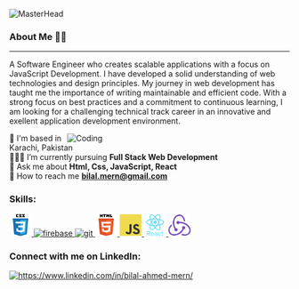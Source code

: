 ![MasterHead](https://media.licdn.com/dms/image/v2/D4D16AQHnhOE3om-Dhw/profile-displaybackgroundimage-shrink_350_1400/B4DZXNM6z8HYAY-/0/1742904472731?e=1748476800&v=beta&t=vkDf2uN4H3URpj5wM_T6qAivgvsqHF7f9IjRt9WH2y0)
<h3>About Me 🙋‍♂️</h3>
<hr/>
<p>A Software Engineer who creates scalable applications with a focus on JavaScript Development. I have developed a solid understanding of web technologies and design principles. My journey in web development has taught me the importance of writing maintainable and efficient code. With a strong focus on best practices and a commitment to continuous learning, I am looking for a challenging technical track career in an innovative and exellent application development environment.</p>

<img align="right" alt="Coding" width="400" src="https://cdn.dribbble.com/users/1162077/screenshots/3848914/programmer.gif">


📍 I'm based in Karachi, Pakistan     
🙇🏻‍♂️ I’m currently pursuing **Full Stack Web Development**  
💬 Ask me about **Html, Css, JavaScript, React**   
📩 How to reach me **bilal.mern@gmail.com**  

<h3 align="left">Skills:</h3>
<p align="left"> <a href="https://www.w3schools.com/css/" target="_blank" rel="noreferrer"> <img src="https://raw.githubusercontent.com/devicons/devicon/master/icons/css3/css3-original-wordmark.svg" alt="css3" width="40" height="40"/> </a> <a href="https://firebase.google.com/" target="_blank" rel="noreferrer"> <img src="https://www.vectorlogo.zone/logos/firebase/firebase-icon.svg" alt="firebase" width="40" height="40"/> </a> <a href="https://git-scm.com/" target="_blank" rel="noreferrer"> <img src="https://www.vectorlogo.zone/logos/git-scm/git-scm-icon.svg" alt="git" width="40" height="40"/> </a> <a href="https://www.w3.org/html/" target="_blank" rel="noreferrer"> <img src="https://raw.githubusercontent.com/devicons/devicon/master/icons/html5/html5-original-wordmark.svg" alt="html5" width="40" height="40"/> </a> <a href="https://developer.mozilla.org/en-US/docs/Web/JavaScript" target="_blank" rel="noreferrer"> <img src="https://raw.githubusercontent.com/devicons/devicon/master/icons/javascript/javascript-original.svg" alt="javascript" width="40" height="40"/> </a> <a href="https://reactjs.org/" target="_blank" rel="noreferrer"> <img src="https://raw.githubusercontent.com/devicons/devicon/master/icons/react/react-original-wordmark.svg" alt="react" width="40" height="40"/> </a> <a href="https://redux.js.org" target="_blank" rel="noreferrer"> <img src="https://raw.githubusercontent.com/devicons/devicon/master/icons/redux/redux-original.svg" alt="redux" width="40" height="40"/> </a> </p>

<h3 align="left">Connect with me on LinkedIn:</h3> 
<a href="https://www.linkedin.com/in/bilal-ahmed-mern/" target="blank"><img src="https://raw.githubusercontent.com/rahuldkjain/github-profile-readme-generator/master/src/images/icons/Social/linked-in-alt.svg" alt="https://www.linkedin.com/in/bilal-ahmed-mern/" height="30" width="40" /></a>













